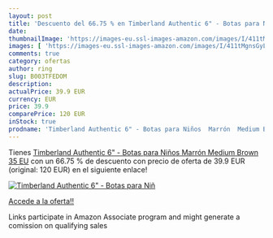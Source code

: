 ```yaml
---
layout: post
title: 'Descuento del 66.75 % en Timberland Authentic 6" - Botas para Niñ'
date: 
thumbnailImage: 'https://images-eu.ssl-images-amazon.com/images/I/411tMgnsGyL._SL200_.jpg'
images: [ 'https://images-eu.ssl-images-amazon.com/images/I/411tMgnsGyL._SL200_.jpg' ]
comments: true
category: ofertas
author: ring
slug: B003TFEDOM
description:
actualPrice: 39.9 EUR
currency: EUR
price: 39.9
comparePrice: 120 EUR
inStock: true
prodname: 'Timberland Authentic 6" - Botas para Niños  Marrón  Medium Brown   35 EU'
---
```


Tienes [Timberland Authentic 6" - Botas para Niños  Marrón  Medium Brown   35 EU](https://www.amazon.es/dp/B003TFEDOM/?tag=tolees-21) con un 66.75 % de descuento con precio de oferta de 39.9 EUR (original: 120 EUR) en el siguiente enlace!

[![Timberland Authentic 6" - Botas para Niñ](https://images-eu.ssl-images-amazon.com/images/I/411tMgnsGyL._SL200_.jpg)](https://www.amazon.es/dp/B003TFEDOM/?tag=tolees-21)

[Accede a la oferta!!](https://www.amazon.es/dp/B003TFEDOM/?tag=tolees-21)

Links participate in Amazon Associate program and might generate a comission on qualifying sales


